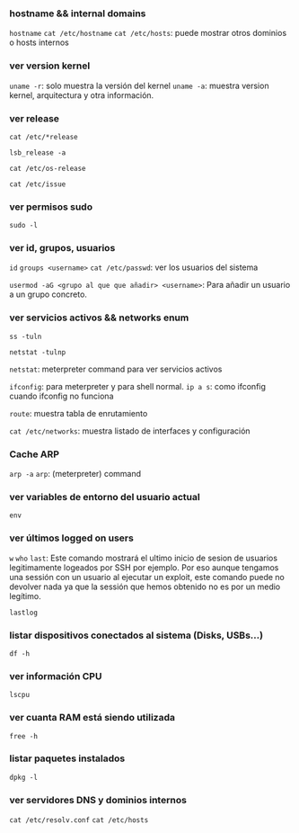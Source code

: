 ### hostname && internal domains
`hostname`
`cat /etc/hostname`
`cat /etc/hosts`: puede mostrar otros dominios o hosts internos
### ver version kernel
`uname -r`: solo muestra la versión del kernel
`uname -a`: muestra version kernel, arquitectura y otra información.
### ver release

`cat /etc/*release`

`lsb_release -a`

`cat /etc/os-release`


`cat /etc/issue`

### ver permisos sudo
`sudo -l`
### ver id, grupos, usuarios
`id`
`groups <username>`
`cat /etc/passwd`: ver los usuarios del sistema

`usermod -aG <grupo al que que añadir> <username>`: Para añadir un usuario a un grupo concreto.
### ver servicios activos && networks enum
`ss -tuln`

`netstat -tulnp`

`netstat`: meterpreter command para ver servicios activos

`ifconfig`: para meterpreter y para shell normal. 
`ip a s`: como ifconfig cuando ifconfig no funciona

`route`: muestra tabla de enrutamiento

`cat /etc/networks`: muestra listado de interfaces y configuración
### Cache ARP
`arp -a`
`arp`: (meterpreter) command
### ver variables de entorno del usuario actual
`env`

### ver últimos logged on users
`w`
`who`
`last`: Este comando mostrará el ultimo inicio de sesion de usuarios legitimamente logeados por SSH por ejemplo. Por eso aunque tengamos una sessión con un usuario al ejecutar un exploit, este comando puede no devolver nada ya que la sessión que hemos obtenido no es por un medio legítimo.

`lastlog`
### listar dispositivos conectados al sistema (Disks, USBs...)
`df -h`
### ver información CPU
`lscpu`

### ver cuanta RAM está siendo utilizada
`free -h`
### listar paquetes instalados
`dpkg -l`

### ver servidores DNS y dominios internos

`cat /etc/resolv.conf`
`cat /etc/hosts`
